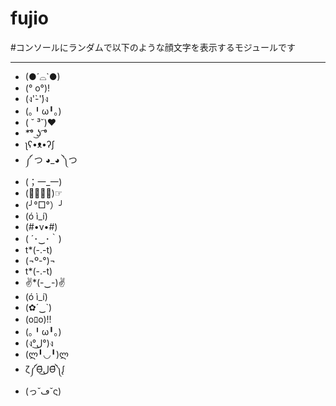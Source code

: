 # fujio

  

#コンソールにランダムで以下のような顔文字を表示するモジュールです
***
* (●´⌓`●)
* (° o°)!
* (ง'̀-'́)ง
* (｡╹ω╹｡)
* ( ˘ ³˘)♥
* *͡° ͜ʖ ͡°
* ʅʕ•ᴥ•ʔʃ
* ༼ つ ◕_◕ ༽つ
* (；一_一)
* (☞ﾟ∀ﾟ)☞
* (╯°□°）╯
* (ó ì_í)
* (#•v•#)
* ( ´･‿･｀)
* t*(-.-t)
* (¬º-°)¬
* t*(-.-t)
* ✌*(-‿-)✌
* (ó ì_í)
* (✿´‿`)
* (oﾛo)!!
* (｡╹ω╹｡)
* (ง°ل͜°)ง
* (ლ╹◡╹)ლ
* ζ༼Ɵ͆ل͜Ɵ͆༽ᶘ
* (っ˘ڡ˘ς)
